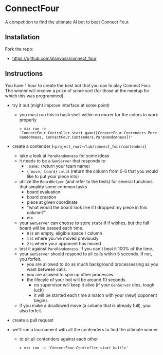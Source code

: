 # ConnectFour

A competition to find the ultimate AI bot to beat Connect Four.

## Installation

Fork the repo:

* https://github.com/alanvoss/connect_four

## Instructions

You have 1 hour to create the best bot that you can to play Connect Four.  The winner
will receive a prize of some sort (for those at the meetup for which this was programmed).

* try it out (might improve interface at some point)
  * you must run this in bash shell within no muxer for the colors to work properly

    `> mix run -e 'ConnectFour.Controller.start_game([ConnectFour.Contenders.PureRandomness, ConnectFour.Contenders.PureRandomness])'`

* create a contender (`<project_root>/lib/connect_four/contenders`)
  * take a look at `PureRandomness` for some ideas
  * it needs to be a `GenServer` that responds to:
    * `:name:` (return your team name)
    * `{:move, board}` `call`s (return the column from 0-6 that you would like to put your piece into)
  * utilize the `BoardHelper` (and refer to the tests) for several functions that simplify some common tasks
    * board evaluation
    * board creation
    * piece at given coordinate
    * "what would the board look like if I dropped my piece in this column?"
    * etc.
  * your `GenServer` can choose to store `state` if if wishes, but the full board will be passed each time.
    * `0` is an empty, eligible space / column
    * `1` is where you've moved previously
    * `2` is where your opponent has moved
  * test it against `PureRandomness`.  if you can't beat it 100% of the time...
  * your `GenServer` should respond to all calls within 5 seconds.  If not, you forfeit.
    * you are allowed to do as much background processessing as you want between calls.
    * you are allowed to spin up other processes.
    * the lifecyle of your bot will be around 10 seconds.
      * no supervisor will keep it alive (if your `GenServer` dies, tough luck)
      * it will be started each time a match with your (new) opponent begins
  * if you make a disallowed move (a column that is already full), you also forfeit.

* create a pull request

* we'll run a tournament with all the contenders to find the ultimate winner
  * to pit all contenders against each other

    `> mix run -e 'ConnectFour.Controller.start_battle'`

